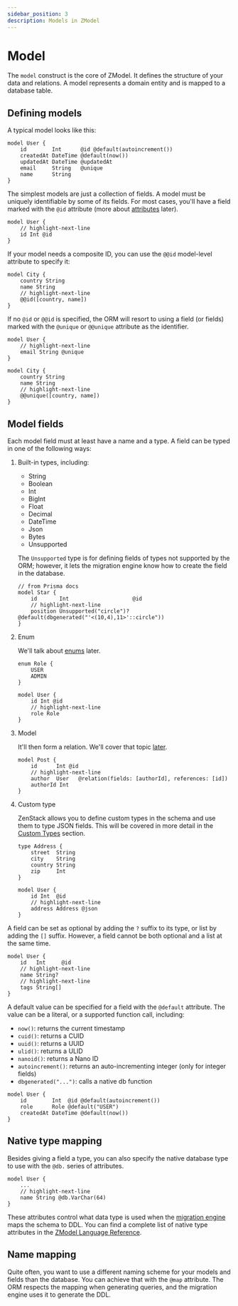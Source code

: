 ```yaml
---
sidebar_position: 3
description: Models in ZModel
---
```


# Model

The `model` construct is the core of ZModel. It defines the structure of your data and relations. A model represents a domain entity and is mapped to a database table.

## Defining models

A typical model looks like this:

```zmodel
model User {
    id        Int      @id @default(autoincrement())
    createdAt DateTime @default(now())
    updatedAt DateTime @updatedAt
    email     String   @unique
    name      String
}
```

The simplest models are just a collection of fields. A model must be uniquely identifiable by some of its fields. For most cases, you'll have a field marked with the `@id` attribute (more about [attributes](./attribute) later). 

```zmodel
model User {
    // highlight-next-line
    id Int @id
}
```

If your model needs a composite ID, you can use the `@@id` model-level attribute to specify it:

```zmodel
model City {
    country String
    name String
    // highlight-next-line
    @@id([country, name])
}
```

If no `@id` or `@@id` is specified, the ORM will resort to using a field (or fields) marked with the `@unique` or `@@unique` attribute as the identifier.

```zmodel
model User {
    // highlight-next-line
    email String @unique
}

model City {
    country String
    name String
    // highlight-next-line
    @@unique([country, name])
}
```

## Model fields

Each model field must at least have a name and a type. A field can be typed in one of the following ways:

1. Built-in types, including:
   - String
   - Boolean
   - Int
   - BigInt
   - Float
   - Decimal
   - DateTime
   - Json
   - Bytes
   - Unsupported
  
   The `Unsupported` type is for defining fields of types not supported by the ORM; however, it lets the migration engine know how to create the field in the database.

   ```zmodel
   // from Prisma docs
   model Star {
       id       Int                    @id
       // highlight-next-line
       position Unsupported("circle")? @default(dbgenerated("'<(10,4),11>'::circle"))
   }
   ```

2. Enum
   
   We'll talk about [enums](./enum) later.

   ```zmodel
   enum Role {
       USER
       ADMIN
   }

   model User {
       id Int @id
       // highlight-next-line
       role Role
   }
   ```

3. Model
    
    It'll then form a relation. We'll cover that topic [later](./relation).

    ```zmodel
    model Post {
        id      Int @id
        // highlight-next-line
        author  User   @relation(fields: [authorId], references: [id])
        authorId Int
    }
    ```
4. Custom type
   
   ZenStack allows you to define custom types in the schema and use them to type JSON fields. This will be covered in more detail in the [Custom Types](./custom-type) section.

   ```zmodel
   type Address {
       street  String
       city    String
       country String
       zip     Int
   }

   model User {
       id Int  @id
       // highlight-next-line
       address Address @json
   }
   ```

A field can be set as optional by adding the `?` suffix to its type, or list by adding the `[]` suffix. However, a field cannot be both optional and a list at the same time.

```zmodel
model User {
    id   Int     @id
    // highlight-next-line
    name String?
    // highlight-next-line
    tags String[]
}
```

A default value can be specified for a field with the `@default` attribute. The value can be a literal, or a supported function call, including:

- `now()`: returns the current timestamp
- `cuid()`: returns a CUID
- `uuid()`: returns a UUID
- `ulid()`: returns a ULID
- `nanoid()`: returns a Nano ID
- `autoincrement()`: returns an auto-incrementing integer (only for integer fields)
- `dbgenerated("...")`: calls a native db function

```zmodel
model User {
    id        Int  @id @default(autoincrement())
    role      Role @default("USER")
    createdAt DateTime @default(now())
}
```

## Native type mapping

Besides giving a field a type, you can also specify the native database type to use with the `@db.` series of attributes.

```zmodel
model User {
    ...
    // highlight-next-line
    name String @db.VarChar(64)
}
```

These attributes control what data type is used when the [migration engine](../orm/migration.md) maps the schema to DDL. You can find a complete list of native type attributes in the [ZModel Language Reference](../reference/zmodel-language).

## Name mapping

Quite often, you want to use a different naming scheme for your models and fields than the database. You can achieve that with the `@map` attribute. The ORM respects the mapping when generating queries, and the migration engine uses it to generate the DDL.

